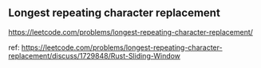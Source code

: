 ## Longest repeating character replacement
https://leetcode.com/problems/longest-repeating-character-replacement/


ref: https://leetcode.com/problems/longest-repeating-character-replacement/discuss/1729848/Rust-Sliding-Window